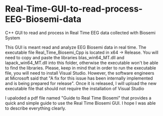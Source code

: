 # Real-Time-GUI-to-read-process-EEG-Biosemi-data
C++ GUI to read and process in Real Time EEG data collected with Biosemi System

This GUI is meant read and analyze EEG Biosemi data in real time. The executable file Real_Time_Biosemi_Cpp is located in x64 -> Release. You will need to copy and paste the libraries blas_win64_MT.dll and lapack_win64_MT.dll into this folder, otherwise the executable won't be able to find the libraries. Please, keep in mind that in order to run the executable file, you will need to install Visual Studio. However, the software engineers at Microsoft said that "A fix for this issue has been internally implemented and is being prepared for release". Once it is released, I will upload the new executable file that should not require the installation of Visual Studio

I upaloded a pdf file named "Guide to Real Time Biosemi" that provides a quick and simple guide to use the Real Time Biosemi GUI. I hope I was able to describe everything clearly.
